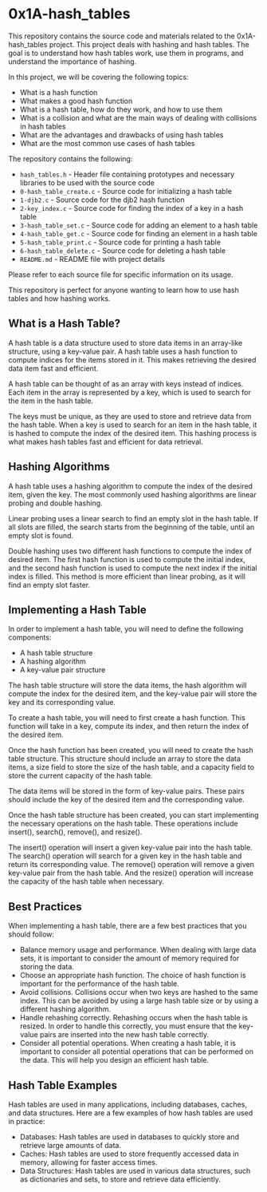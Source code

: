 # 0x1A-hash_tables

This repository contains the source code and materials related to the 0x1A-hash_tables project. This project deals with hashing and hash tables. The goal is to understand how hash tables work, use them in programs, and understand the importance of hashing.

In this project, we will be covering the following topics:

- What is a hash function
- What makes a good hash function
- What is a hash table, how do they work, and how to use them
- What is a collision and what are the main ways of dealing with collisions in hash tables
- What are the advantages and drawbacks of using hash tables
- What are the most common use cases of hash tables

The repository contains the following:

- `hash_tables.h` - Header file containing prototypes and necessary libraries to be used with the source code
- `0-hash_table_create.c` - Source code for initializing a hash table
- `1-djb2.c` - Source code for the djb2 hash function
- `2-key_index.c` - Source code for finding the index of a key in a hash table
- `3-hash_table_set.c` - Source code for adding an element to a hash table
- `4-hash_table_get.c` - Source code for finding an element in a hash table
- `5-hash_table_print.c` - Source code for printing a hash table
- `6-hash_table_delete.c` - Source code for deleting a hash table
- `README.md` - README file with project details

Please refer to each source file for specific information on its usage. 

This repository is perfect for anyone wanting to learn how to use hash tables and how hashing works.


## What is a Hash Table?

A hash table is a data structure used to store data items in an array-like structure, using a key-value pair. A hash table uses a hash function to compute indices for the items stored in it. This makes retrieving the desired data item fast and efficient.

A hash table can be thought of as an array with keys instead of indices. Each item in the array is represented by a key, which is used to search for the item in the hash table.

The keys must be unique, as they are used to store and retrieve data from the hash table. When a key is used to search for an item in the hash table, it is hashed to compute the index of the desired item. This hashing process is what makes hash tables fast and efficient for data retrieval.

## Hashing Algorithms

A hash table uses a hashing algorithm to compute the index of the desired item, given the key. The most commonly used hashing algorithms are linear probing and double hashing.

Linear probing uses a linear search to find an empty slot in the hash table. If all slots are filled, the search starts from the beginning of the table, until an empty slot is found.

Double hashing uses two different hash functions to compute the index of desired item. The first hash function is used to compute the initial index, and the second hash function is used to compute the next index if the initial index is filled. This method is more efficient than linear probing, as it will find an empty slot faster.

## Implementing a Hash Table

In order to implement a hash table, you will need to define the following components:

- A hash table structure
- A hashing algorithm
- A key-value pair structure

The hash table structure will store the data items, the hash algorithm will compute the index for the desired item, and the key-value pair will store the key and its corresponding value.

To create a hash table, you will need to first create a hash function. This function will take in a key, compute its index, and then return the index of the desired item.

Once the hash function has been created, you will need to create the hash table structure. This structure should include an array to store the data items, a size field to store the size of the hash table, and a capacity field to store the current capacity of the hash table.

The data items will be stored in the form of key-value pairs. These pairs should include the key of the desired item and the corresponding value.

Once the hash table structure has been created, you can start implementing the necessary operations on the hash table. These operations include insert(), search(), remove(), and resize().

The insert() operation will insert a given key-value pair into the hash table. The search() operation will search for a given key in the hash table and return its corresponding value. The remove() operation will remove a given key-value pair from the hash table. And the resize() operation will increase the capacity of the hash table when necessary.

## Best Practices

When implementing a hash table, there are a few best practices that you should follow:

- Balance memory usage and performance. When dealing with large data sets, it is important to consider the amount of memory required for storing the data.
- Choose an appropriate hash function. The choice of hash function is important for the performance of the hash table.
- Avoid collisions. Collisions occur when two keys are hashed to the same index. This can be avoided by using a large hash table size or by using a different hashing algorithm.
- Handle rehashing correctly. Rehashing occurs when the hash table is resized. In order to handle this correctly, you must ensure that the key-value pairs are inserted into the new hash table correctly.
- Consider all potential operations. When creating a hash table, it is important to consider all potential operations that can be performed on the data. This will help you design an efficient hash table.

## Hash Table Examples

Hash tables are used in many applications, including databases, caches, and data structures. Here are a few examples of how hash tables are used in practice:

- Databases: Hash tables are used in databases to quickly store and retrieve large amounts of data.
- Caches: Hash tables are used to store frequently accessed data in memory, allowing for faster access times.
- Data Structures: Hash tables are used in various data structures, such as dictionaries and sets, to store and retrieve data efficiently.
